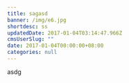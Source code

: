 ```yaml
---
title: sagasd
banner: /img/e6.jpg
shortdesc: ss
updatedDate: 2017-01-04T03:14:47.966Z
cmsUserSlug: ""
date: 2017-01-04T00:00:00+08:00
categories: null
---
```


asdg